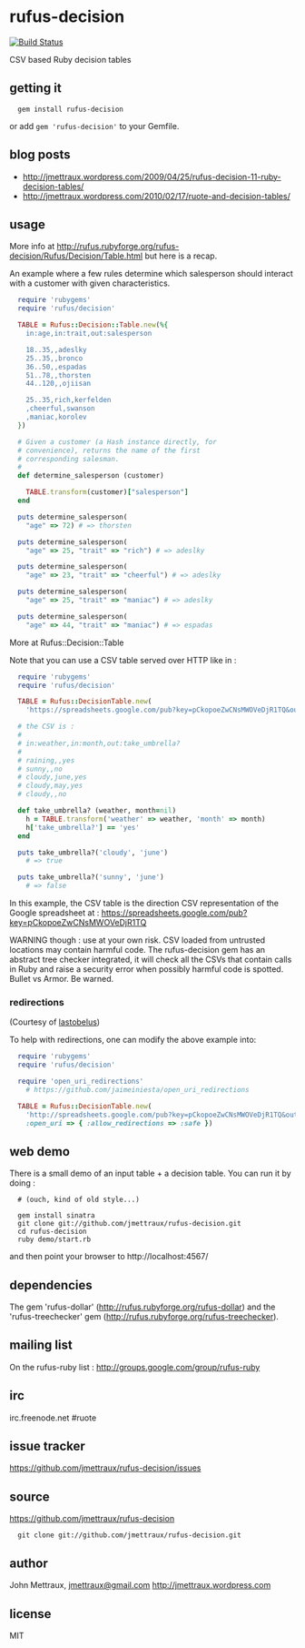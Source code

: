 
# rufus-decision

[![Build Status](https://secure.travis-ci.org/jmettraux/rufus-decision.png)](http://travis-ci.org/jmettraux/rufus-decision)

CSV based Ruby decision tables


## getting it

```
  gem install rufus-decision
```

or add ```gem 'rufus-decision'``` to your Gemfile.


## blog posts

* http://jmettraux.wordpress.com/2009/04/25/rufus-decision-11-ruby-decision-tables/
* http://jmettraux.wordpress.com/2010/02/17/ruote-and-decision-tables/


## usage

More info at http://rufus.rubyforge.org/rufus-decision/Rufus/Decision/Table.html but here is a recap.

An example where a few rules determine which salesperson should interact with a customer with given characteristics.


```ruby
  require 'rubygems'
  require 'rufus/decision'

  TABLE = Rufus::Decision::Table.new(%{
    in:age,in:trait,out:salesperson

    18..35,,adeslky
    25..35,,bronco
    36..50,,espadas
    51..78,,thorsten
    44..120,,ojiisan

    25..35,rich,kerfelden
    ,cheerful,swanson
    ,maniac,korolev
  })

  # Given a customer (a Hash instance directly, for
  # convenience), returns the name of the first
  # corresponding salesman.
  #
  def determine_salesperson (customer)

    TABLE.transform(customer)["salesperson"]
  end

  puts determine_salesperson(
    "age" => 72) # => thorsten

  puts determine_salesperson(
    "age" => 25, "trait" => "rich") # => adeslky

  puts determine_salesperson(
    "age" => 23, "trait" => "cheerful") # => adeslky

  puts determine_salesperson(
    "age" => 25, "trait" => "maniac") # => adeslky

  puts determine_salesperson(
    "age" => 44, "trait" => "maniac") # => espadas
```

More at Rufus::Decision::Table

Note that you can use a CSV table served over HTTP like in :

```ruby
  require 'rubygems'
  require 'rufus/decision'

  TABLE = Rufus::DecisionTable.new(
    'https://spreadsheets.google.com/pub?key=pCkopoeZwCNsMWOVeDjR1TQ&output=csv')

  # the CSV is :
  #
  # in:weather,in:month,out:take_umbrella?
  #
  # raining,,yes
  # sunny,,no
  # cloudy,june,yes
  # cloudy,may,yes
  # cloudy,,no

  def take_umbrella? (weather, month=nil)
    h = TABLE.transform('weather' => weather, 'month' => month)
    h['take_umbrella?'] == 'yes'
  end

  puts take_umbrella?('cloudy', 'june')
    # => true

  puts take_umbrella?('sunny', 'june')
    # => false
```

In this example, the CSV table is the direction CSV representation of the Google spreadsheet at : https://spreadsheets.google.com/pub?key=pCkopoeZwCNsMWOVeDjR1TQ

WARNING though : use at your own risk. CSV loaded from untrusted locations may contain harmful code. The rufus-decision gem has an abstract tree checker integrated, it will check all the CSVs that contain calls in Ruby and raise a security error when possibly harmful code is spotted. Bullet vs Armor. Be warned.

### redirections

(Courtesy of [lastobelus](https://github.com/lastobelus))

To help with redirections, one can modify the above example into:

```ruby
  require 'rubygems'
  require 'rufus/decision'

  require 'open_uri_redirections'
    # https://github.com/jaimeiniesta/open_uri_redirections

  TABLE = Rufus::DecisionTable.new(
    'http://spreadsheets.google.com/pub?key=pCkopoeZwCNsMWOVeDjR1TQ&output=csv',
    :open_uri => { :allow_redirections => :safe })
```


## web demo

There is a small demo of an input table + a decision table. You can run it by doing :

```
  # (ouch, kind of old style...)

  gem install sinatra
  git clone git://github.com/jmettraux/rufus-decision.git
  cd rufus-decision
  ruby demo/start.rb
```

and then point your browser to http://localhost:4567/


## dependencies

The gem 'rufus-dollar' (http://rufus.rubyforge.org/rufus-dollar) and the 'rufus-treechecker' gem (http://rufus.rubyforge.org/rufus-treechecker).


## mailing list

On the rufus-ruby list : http://groups.google.com/group/rufus-ruby


## irc

irc.freenode.net #ruote


## issue tracker

https://github.com/jmettraux/rufus-decision/issues


## source

https://github.com/jmettraux/rufus-decision

```
  git clone git://github.com/jmettraux/rufus-decision.git
```


## author

John Mettraux, jmettraux@gmail.com
http://jmettraux.wordpress.com


## license

MIT

